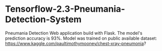 # Tensorflow-2.3-Pneumania-Detection-System
Pneumania Detection Web application build with Flask. The model's prediction accuracy is 93%. Model was trained on public available dataset: https://www.kaggle.com/paultimothymooney/chest-xray-pneumonia?
